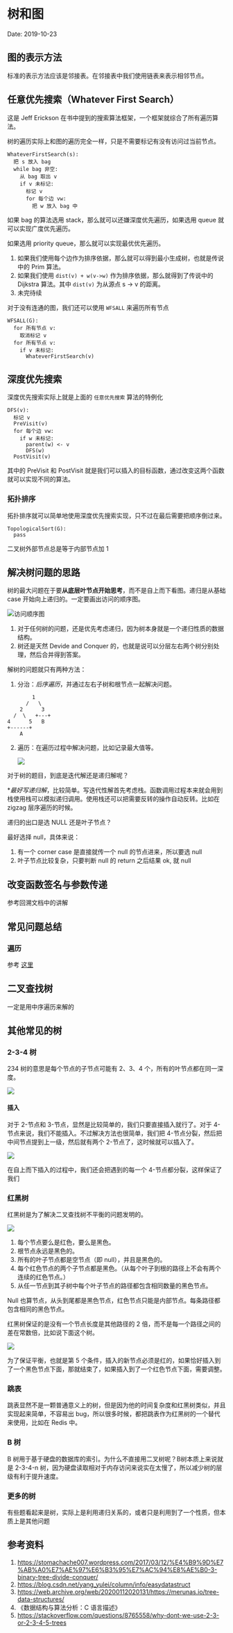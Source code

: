 # 树和图

Date: 2019-10-23

## 图的表示方法

标准的表示方法应该是邻接表。在邻接表中我们使用链表来表示相邻节点。

## 任意优先搜索（Whatever First Search）

这是 Jeff Erickson 在书中提到的搜索算法框架，一个框架就综合了所有遍历算法。

树的遍历实际上和图的遍历完全一样，只是不需要标记有没有访问过当前节点。

```
WhateverFirstSearch(s):
  把 s 放入 bag
  while bag 非空:
    从 bag 取出 v
    if v 未标记:
      标记 v
      for 每个边 vw:
        把 w 放入 bag 中
```

如果 bag 的算法选用 stack，那么就可以还嫌深度优先遍历，如果选用 queue 就可以实现广度优先遍历。

如果选用 priority queue，那么就可以实现最优优先遍历。

1. 如果我们使用每个边作为排序依据，那么就可以得到最小生成树，也就是传说中的 Prim 算法。
2. 如果我们使用 `dist(v) + w(v->w)` 作为排序依据，那么就得到了传说中的 Dijkstra 算法。其中 `dist(v)` 为从源点 s -> v 的距离。
3. 未完待续

对于没有连通的图，我们还可以使用 `WFSALL` 来遍历所有节点

```
WFSALL(G):
  for 所有节点 v:
    取消标记 v
  for 所有节点 v:
    if v 未标记:
      WhateverFirstSearch(v)
```

## 深度优先搜索

深度优先搜索实际上就是上面的 `任意优先搜索` 算法的特例化

```
DFS(v):
  标记 v
  PreVisit(v)
  for 每个边 vw:
    if w 未标记:
      parent(w) <- v
      DFS(w)
  PostVisit(v)
```

其中的 PreVisit 和 PostVisit 就是我们可以插入的目标函数，通过改变这两个函数就可以实现不同的算法。

### 拓扑排序

拓扑排序就可以简单地使用深度优先搜索实现，只不过在最后需要把顺序倒过来。

```
TopologicalSort(G):
  pass
```

二叉树外部节点总是等于内部节点加 1

## 解决树问题的思路

树的最大问题在于要**从底层叶节点开始思考**，而不是自上而下看图。递归是从基础 case 开始向上递归的。一定要画出访问的顺序图。

![访问顺序图](https://tva1.sinaimg.cn/large/00831rSTly1gd199vou2dj309j0jrgmn.jpg)

1. 对于任何树的问题，还是优先考虑递归，因为树本身就是一个递归性质的数据结构。
2. 树还是天然 Devide and Conquer 的，也就是说可以分层左右两个树分别处理，然后合并得到答案。

解树的问题就只有两种方法：

1. 分治：*后序遍历*，并通过左右子树和根节点一起解决问题。


```
        1
      /   \
    2      3
  /  \   +---+
4      5   B
+------+
    A
```

2. 遍历：在遍历过程中解决问题，比如记录最大值等。

    ![](https://tva1.sinaimg.cn/large/00831rSTly1gd19anooewj308c04stad.jpg)

对于树的题目，到底是迭代解还是递归解呢？

**最好写递归解*，比较简单。写迭代性解首先考虑栈。函数调用过程本来就会用到栈使用栈可以模拟递归调用。使用栈还可以把需要反转的操作自动反转。比如在 zigzag 层序遍历的时候。

递归的出口是选 NULL 还是叶子节点？

最好选择 null，具体来说：

1. 有一个 corner case 是直接就传一个 null 的节点进来，所以要选 null
2. 叶子节点比较复杂，只要判断 null 的 return 之后结果 ok, 就 null

## 改变函数签名与参数传递

参考回溯文档中的讲解

## 常见问题总结

### 遍历

参考 [这里](../solutions/tree.md)

## 二叉查找树

一定是用中序遍历来解的

## 其他常见的树

### 2-3-4 树

234 树的意思是每个节点的子节点可能有 2、3、4 个，所有的叶节点都在同一深度。

![](images/2-3-4-tree.png)

#### 插入

对于 2-节点和 3-节点，显然是比较简单的，我们只要直接插入就行了。对于 4-节点来说，我们不能插入。不过解决方法也很简单，我们把 4-节点分裂，然后把中间节点提到上一级，然后就有两个 2-节点了，这时候就可以插入了。

![](images/4-node-insertion.png)

在自上而下插入的过程中，我们还会把遇到的每一个 4-节点都分裂，这样保证了我们

### 红黑树

红黑树是为了解决二叉查找树不平衡的问题发明的。

![](images/red-black-tree.jpg)

1. 每个节点要么是红色，要么是黑色。
2. 根节点永远是黑色的。
3. 所有的叶子节点都是空节点（即 null），并且是黑色的。
4. 每个红色节点的两个子节点都是黑色。（从每个叶子到根的路径上不会有两个连续的红色节点。）
5. 从任一节点到其子树中每个叶子节点的路径都包含相同数量的黑色节点。

Null 也算节点，从头到尾都是黑色节点，红色节点只能是内部节点。每条路径都包含相同的黑色节点。

红黑树保证的是没有一个节点长度是其他路径的 2 倍，而不是每一个路径之间的差在常数倍，比如说下面这个树。

![](images/red-black-tree-2.webp)

为了保证平衡，也就是第 5 个条件，插入的新节点必须是红的，如果恰好插入到了一个黑色节点下面，那就结束了，如果插入到了一个红色节点下面，需要调整。

### 跳表

跳表显然不是一颗普通意义上的树，但是因为他的时间复杂度和红黑树类似，并且实现起来简单，不容易出 bug，所以很多时候，都把跳表作为红黑树的一个替代来使用，比如在 Redis 中。

### B 树

B 树用于基于硬盘的数据库的索引。为什么不直接用二叉树呢？B树本质上来说就是 2-3-4-n 树，因为硬盘读取相对于内存访问来说实在太慢了，所以减少树的层级有利于提升速度。

### 更多的树

有些题看起来是树，实际上是利用递归关系的，或者只是利用到了一个性质，但本质上是其他问题

## 参考资料

1. https://stomachache007.wordpress.com/2017/03/12/%E4%B9%9D%E7%AB%A0%E7%AE%97%E6%B3%95%E7%AC%94%E8%AE%B0-3-binary-tree-divide-conquer/
2. https://blog.csdn.net/yang_yulei/column/info/easydatastruct
3. https://web.archive.org/web/20200112020131/https://merunas.io/tree-data-structures/
4. 《数据结构与算法分析：C 语言描述》
5. https://stackoverflow.com/questions/8765558/why-dont-we-use-2-3-or-2-3-4-5-trees